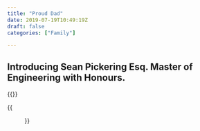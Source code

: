 ```yaml
---
title: "Proud Dad"
date: 2019-07-19T10:49:19Z
draft: false
categories: ["Family"]

---
```

## Introducing Sean Pickering Esq. Master of Engineering with Honours.

{{<youtube cu9m65IMqkU>}}

{{<figure src="../seans-graduation.jpg">}}

